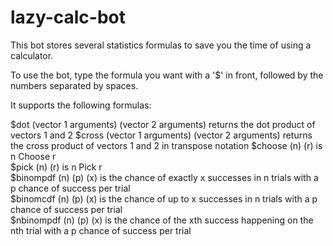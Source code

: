 # lazy-calc-bot

This bot stores several statistics formulas to save you the time of using a calculator. 

To use the bot, type the formula you want with a '$' in front, followed by the numbers separated by spaces.

It supports the following formulas:

$dot (vector 1 arguments) (vector 2 arguments) returns the dot product of vectors 1 and 2
$cross (vector 1 arguments) (vector 2 arguments) returns the cross product of vectors 1 and 2 in transpose notation
$choose (n) (r) is n Choose r\
$pick (n) (r) is n Pick r\
$binompdf (n) (p) (x) is the chance of exactly x successes in n trials with a p chance of success per trial\
$binomcdf (n) (p) (x) is the chance of up to x successes in n trials with a p chance of success per trial\
$nbinompdf (n) (p) (x) is the chance of the xth success happening on the nth trial with a p chance of success per trial
